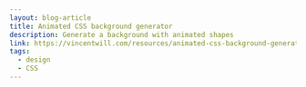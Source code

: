 ```yaml
---
layout: blog-article
title: Animated CSS background generator
description: Generate a background with animated shapes
link: https://vincentwill.com/resources/animated-css-background-generator
tags:
  - design
  - CSS
---
```

